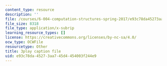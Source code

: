 ```yaml
---
content_type: resource
description: ''
file: /courses/6-004-computation-structures-spring-2017/e93c78da45273aa745d4454003f244e9_LW-8wbtPQIE.srt
file_size: 8318
file_type: application/x-subrip
learning_resource_types: []
license: https://creativecommons.org/licenses/by-nc-sa/4.0/
ocw_type: OCWFile
resourcetype: Other
title: 3play caption file
uid: e93c78da-4527-3aa7-45d4-454003f244e9
---
```

